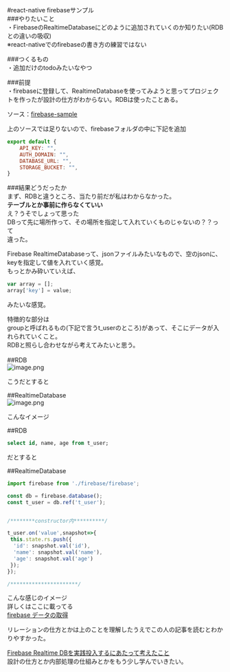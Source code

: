 #react-native firebaseサンプル
<br/>
###やりたいこと  
・FirebaseのRealtimeDatabaseにどのように追加されていくのか知りたい(RDBとの違いの吸収)  
※react-nativeでのfirebaseの書き方の練習ではない

###つくるもの  
・追加だけのtodoみたいなやつ

###前提  
・firebaseに登録して、RealtimeDatabaseを使ってみようと思ってプロジェクトを作ったが設計の仕方がわからない。RDBは使ったことある。


ソース：[firebase-sample](https://github.com/shoichi1023/firebase-sample)  

上のソースでは足りないので、firebaseフォルダの中に下記を追加

```config.js
export default {
    API_KEY: "",
    AUTH_DOMAIN: "",
    DATABASE_URL: "",
    STORAGE_BUCKET: "",
}
```

###結果どうだったか  
まず、RDBと違うところ、当たり前だが私はわからなかった。
<br />
**テーブルとか事前に作らなくていい**
<br />
え？うそでしょって思った  
DBって先に場所作って、その場所を指定して入れていくものじゃないの？？って  
違った。

Firebase RealtimeDatabaseって、jsonファイルみたいなもので、空のjsonに、keyを指定して値を入れていく感覚。  
もっとかみ砕いていえば、  

```example.js
var array = [];
array['key'] = value;
```

みたいな感覚。

特徴的な部分は  
groupと呼ばれるもの(下記で言うt_userのところ)があって、そこにデータが入れられていくこと。  
RDBと照らし合わせながら考えてみたいと思う。  
<br />
##RDB  
![image.png](https://qiita-image-store.s3.amazonaws.com/0/260113/6ccb7b71-dad5-c2f8-e6ff-09be769a467c.png)

こうだとすると

##RealtimeDatabase  
![image.png](https://qiita-image-store.s3.amazonaws.com/0/260113/26b244e6-13d2-3f49-a9f9-701954ce81da.png)

こんなイメージ

##RDB

```hogehoge.sql
select id, name, age from t_user;
```

だとすると

##RealtimeDatabase

```hogehoge.js
import firebase from './firebase/firebase';

const db = firebase.database();
const t_user = db.ref('t_user');


/********constructor内**********/

t_user.on('value',snapshot=>{
 this.state.rs.push({
  'id': snapshot.val('id'),
  'name': snapshot.val('name'),
  'age': snapshot.val('age')
 });
});

/**********************/

```

こんな感じのイメージ  
詳しくはここに載ってる  
[firebase データの取得](https://firebase.google.com/docs/database/admin/retrieve-data?hl=ja#value)

リレーションの仕方とかは上のことを理解したうえでこの人の記事を読むとわかりやすかった。

[Firebase Realtime DBを実践投入するにあたって考えたこと](https://qiita.com/1amageek/items/64bf85ec2cf1613cf507)
<br />
設計の仕方とか内部処理の仕組みとかをもう少し学んでいきたい。
<br>
